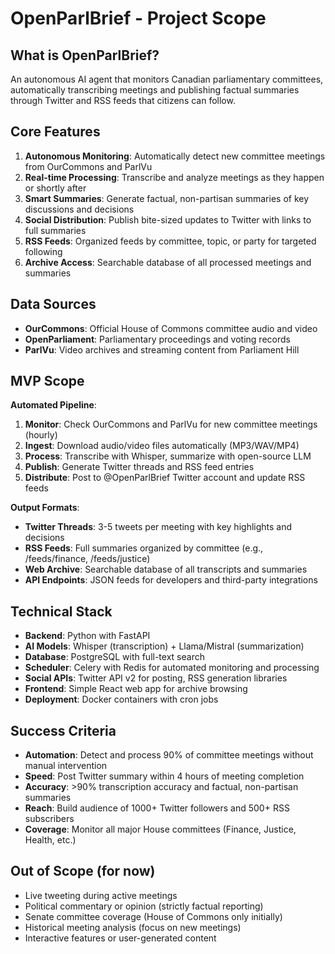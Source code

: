 # OpenParlBrief - Project Scope

<!-- 
Credits: This project was inspired by Murad Hemmadi's reporting in The Logic on the federal government's ParlBrief AI tool (https://thelogic.co/news/parliament-ai-cohere/), developed by the Innovation, Science and Economic Development Canada (ISED) team. OpenParlBrief aims to create an open-source, publicly accessible version of similar capabilities.
-->

## What is OpenParlBrief?

An autonomous AI agent that monitors Canadian parliamentary committees, automatically transcribing meetings and publishing factual summaries through Twitter and RSS feeds that citizens can follow.

## Core Features

1. **Autonomous Monitoring**: Automatically detect new committee meetings from OurCommons and ParlVu
2. **Real-time Processing**: Transcribe and analyze meetings as they happen or shortly after
3. **Smart Summaries**: Generate factual, non-partisan summaries of key discussions and decisions
4. **Social Distribution**: Publish bite-sized updates to Twitter with links to full summaries
5. **RSS Feeds**: Organized feeds by committee, topic, or party for targeted following
6. **Archive Access**: Searchable database of all processed meetings and summaries

## Data Sources

- **OurCommons**: Official House of Commons committee audio and video
- **OpenParliament**: Parliamentary proceedings and voting records
- **ParlVu**: Video archives and streaming content from Parliament Hill

## MVP Scope

**Automated Pipeline**:
1. **Monitor**: Check OurCommons and ParlVu for new committee meetings (hourly)
2. **Ingest**: Download audio/video files automatically (MP3/WAV/MP4)
3. **Process**: Transcribe with Whisper, summarize with open-source LLM
4. **Publish**: Generate Twitter threads and RSS feed entries
5. **Distribute**: Post to @OpenParlBrief Twitter account and update RSS feeds

**Output Formats**:
- **Twitter Threads**: 3-5 tweets per meeting with key highlights and decisions
- **RSS Feeds**: Full summaries organized by committee (e.g., /feeds/finance, /feeds/justice)
- **Web Archive**: Searchable database of all transcripts and summaries
- **API Endpoints**: JSON feeds for developers and third-party integrations

## Technical Stack

- **Backend**: Python with FastAPI
- **AI Models**: Whisper (transcription) + Llama/Mistral (summarization)
- **Database**: PostgreSQL with full-text search
- **Scheduler**: Celery with Redis for automated monitoring and processing
- **Social APIs**: Twitter API v2 for posting, RSS generation libraries
- **Frontend**: Simple React web app for archive browsing
- **Deployment**: Docker containers with cron jobs

## Success Criteria

- **Automation**: Detect and process 90% of committee meetings without manual intervention
- **Speed**: Post Twitter summary within 4 hours of meeting completion
- **Accuracy**: >90% transcription accuracy and factual, non-partisan summaries
- **Reach**: Build audience of 1000+ Twitter followers and 500+ RSS subscribers
- **Coverage**: Monitor all major House committees (Finance, Justice, Health, etc.)

## Out of Scope (for now)

- Live tweeting during active meetings
- Political commentary or opinion (strictly factual reporting)
- Senate committee coverage (House of Commons only initially)
- Historical meeting analysis (focus on new meetings)
- Interactive features or user-generated content